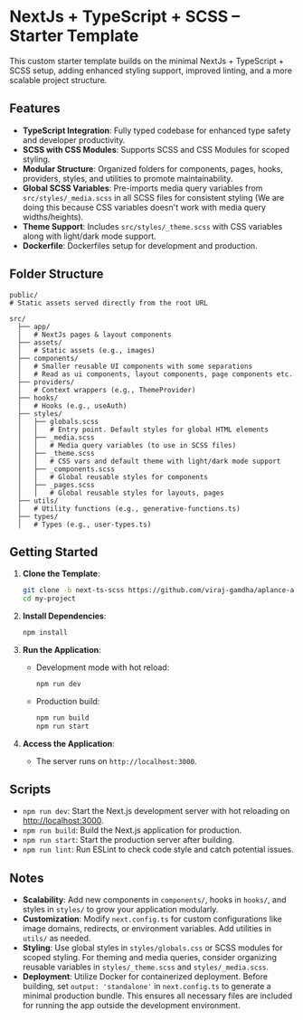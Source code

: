 # NextJs + TypeScript + SCSS – Starter Template

This custom starter template builds on the minimal NextJs + TypeScript + SCSS setup, adding enhanced styling support, improved linting, and a more scalable project structure.

## Features

- **TypeScript Integration**: Fully typed codebase for enhanced type safety and developer productivity.
- **SCSS with CSS Modules**: Supports SCSS and CSS Modules for scoped styling.
- **Modular Structure**: Organized folders for components, pages, hooks, providers, styles, and utilities to promote maintainability.
- **Global SCSS Variables**: Pre-imports media query variables from `src/styles/_media.scss` in all SCSS files for consistent styling (We are doing this because CSS variables doesn't work with media query widths/heights).
- **Theme Support**: Includes `src/styles/_theme.scss` with CSS variables along with light/dark mode support.
- **Dockerfile**: Dockerfiles setup for development and production.

## Folder Structure

```
public/
# Static assets served directly from the root URL

src/
  ├── app/
  │   # NextJs pages & layout components
  ├── assets/
  │   # Static assets (e.g., images)
  ├── components/
  │   # Smaller reusable UI components with some separations
  │   # Read as ui components, layout components, page components etc.
  ├── providers/
  │   # Context wrappers (e.g., ThemeProvider)
  ├── hooks/
  │   # Hooks (e.g., useAuth)
  ├── styles/
  │   ├── globals.scss
  │   │   # Entry point. Default styles for global HTML elements
  │   ├── _media.scss
  │   │   # Media query variables (to use in SCSS files)
  │   ├── _theme.scss
  │   │   # CSS vars and default theme with light/dark mode support
  │   ├── _components.scss
  │   │   # Global reusable styles for components
  │   ├── _pages.scss
  │   │   # Global reusable styles for layouts, pages
  ├── utils/
  │   # Utility functions (e.g., generative-functions.ts)
  ├── types/
  │   # Types (e.g., user-types.ts)
```

## Getting Started

1. **Clone the Template**:

   ```bash
   git clone -b next-ts-scss https://github.com/viraj-gamdha/aplance-app-templates.git my-project
   cd my-project
   ```

2. **Install Dependencies**:

   ```bash
   npm install
   ```

3. **Run the Application**:

   - Development mode with hot reload:
     ```bash
     npm run dev
     ```
   - Production build:
     ```bash
     npm run build
     npm run start
     ```

4. **Access the Application**:
   - The server runs on `http://localhost:3000`.

## Scripts

- `npm run dev`: Start the Next.js development server with hot reloading on [http://localhost:3000](http://localhost:3000).
- `npm run build`: Build the Next.js application for production.
- `npm run start`: Start the production server after building.
- `npm run lint`: Run ESLint to check code style and catch potential issues.

## Notes

- **Scalability**: Add new components in `components/`, hooks in `hooks/`, and styles in `styles/` to grow your application modularly.
- **Customization**: Modify `next.config.ts` for custom configurations like image domains, redirects, or environment variables. Add utilities in `utils/` as needed.
- **Styling**: Use global styles in `styles/globals.css` or SCSS modules for scoped styling. For theming and media queries, consider organizing reusable variables in `styles/_theme.scss` and `styles/_media.scss`.
- **Deployment**: Utilize Docker for containerized deployment. Before building, set `output: 'standalone'` in `next.config.ts` to generate a minimal production bundle. This ensures all necessary files are included for running the app outside the development environment.

